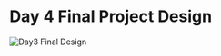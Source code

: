 # Day 4 Final Project Design

![Day3 Final Design](https://user-images.githubusercontent.com/78005922/127783196-800ea0e6-77a5-49bf-a943-fba0341c5265.png)
